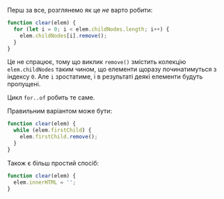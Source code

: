 Перш за все, розглянемо як це _не_ варто робити:

```js
function clear(elem) {
  for (let i = 0; i < elem.childNodes.length; i++) {
    elem.childNodes[i].remove();
  }
}
```

Це не спрацює, тому що виклик `remove()` змістить колекцію `elem.childNodes` таким чином, що елементи щоразу починатимуться з індексу `0`. Але `i` зростатиме, і в результаті деякі елементи будуть пропущені.

Цикл `for..of` робить те саме.

Правильним варіантом може бути:

```js
function clear(elem) {
  while (elem.firstChild) {
    elem.firstChild.remove();
  }
}
```

Також є більш простий спосіб:

```js
function clear(elem) {
  elem.innerHTML = '';
}
```
